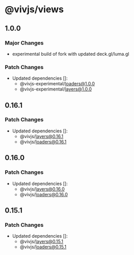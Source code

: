 # @vivjs/views

## 1.0.0

### Major Changes

- experimental build of fork with updated deck.gl/luma.gl

### Patch Changes

- Updated dependencies []:
  - @vivjs-experimental/loaders@1.0.0
  - @vivjs-experimental/layers@1.0.0

## 0.16.1

### Patch Changes

- Updated dependencies []:
  - @vivjs/layers@0.16.1
  - @vivjs/loaders@0.16.1

## 0.16.0

### Patch Changes

- Updated dependencies []:
  - @vivjs/layers@0.16.0
  - @vivjs/loaders@0.16.0

## 0.15.1

### Patch Changes

- Updated dependencies []:
  - @vivjs/layers@0.15.1
  - @vivjs/loaders@0.15.1
